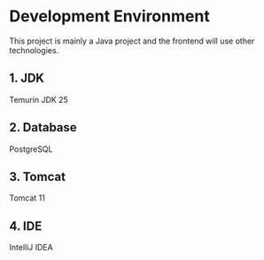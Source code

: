 # Development Environment

This project is mainly a Java project and the frontend will use other technologies.

## 1. JDK

Temurin JDK 25

## 2. Database

PostgreSQL

## 3. Tomcat

Tomcat 11

## 4. IDE

IntelliJ IDEA
